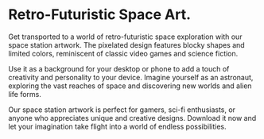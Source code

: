 <!--font:Montserrat-->

# Retro-Futuristic Space Art.

Get transported to a world of retro-futuristic space exploration with our space station artwork. The pixelated design features blocky shapes and limited colors, reminiscent of classic video games and science fiction.

Use it as a background for your desktop or phone to add a touch of creativity and personality to your device. Imagine yourself as an astronaut, exploring the vast reaches of space and discovering new worlds and alien life forms.

Our space station artwork is perfect for gamers, sci-fi enthusiasts, or anyone who appreciates unique and creative designs. Download it now and let your imagination take flight into a world of endless possibilities.

<!--

Write me markdown content of website with wallpaper:

"A pixel art depiction of a space station, with blocky shapes and limited colors that create a retro and futuristic feel."

The header of the page should not be copy of the text but rather a real content of the website which is using this wallpaper.


---


# Retro Futuristic Space Station Wallpaper

This pixel art wallpaper features a space station with blocky shapes and limited colors, giving it a unique retro-futuristic vibe. The design is perfect for those who love old-school video games or science fiction.

Whether you're looking to spruce up your desktop background or add some personality to your phone's lock screen, this wallpaper is sure to impress. Download it today and enjoy the nostalgic feel of a classic space adventure right on your device.


---


Heading should not include word "wallpaper". The website should not be about the wallpaper itself, wallpaper is just a related background, rewrite whole content.


---


# Explore the Retro-Futuristic World of Space Station Pixel Art

Step into a world of retro-futuristic space exploration with our pixel art depiction of a space station. With blocky shapes and limited colors, this artwork captures the essence of classic video games and science fiction.

Use it as a background for your desktop or phone to transport yourself to a world of adventure and discovery. Imagine exploring the galaxy aboard a spaceship, discovering new worlds and encountering alien life forms.

Our space station pixel art is perfect for gamers, sci-fi enthusiasts, or anyone who appreciates unique and creative designs. Download it now and let your imagination take flight.


---


Heading is too long, rewrite whole content.


---


# Retro-Futuristic Space Station Pixel Art

Experience the nostalgia of classic video games and science fiction with our retro-futuristic space station pixel art. The blocky shapes and limited colors create a unique design that transports you to a world of adventure and exploration.

Use it as a background for your desktop or phone to add a touch of personality and creativity to your device. Imagine yourself aboard a spaceship, exploring the unknown depths of the galaxy and discovering new worlds and alien life forms.

Our space station pixel art is perfect for gamers, sci-fi enthusiasts, or anyone who appreciates unique and creative designs. Download it now and let your imagination take flight into a world of endless possibilities.


---


Heading is too long, rewrite whole content.


---


# Retro-Futuristic Space Station Artwork

Get transported to a world of retro-futuristic space exploration with our space station artwork. The pixelated design features blocky shapes and limited colors, reminiscent of classic video games and science fiction.

Use it as a background for your desktop or phone to add a touch of creativity and personality to your device. Imagine yourself as an astronaut, exploring the vast reaches of space and discovering new worlds and alien life forms.

Our space station artwork is perfect for gamers, sci-fi enthusiasts, or anyone who appreciates unique and creative designs. Download it now and let your imagination take flight into a world of endless possibilities.


---


Write me a Google font which is best fitting for the website.

Pick from the list:
- Montserrat
- Barlow Condensed
- Raleway
- Playfair Display
- Great Vibes
- Futura
- Inter
- Open Sans
- Orbitron
- Alegreya
- Exo 2
- Roboto
- Poppins
- Lobster
- Dancing Script
- Lato
- IBM Plex Sans


Write just the font name nothing else.


---


Montserrat.

-->
